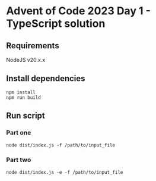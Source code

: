 # Advent of Code 2023 Day 1 - TypeScript solution

## Requirements

NodeJS v20.x.x

## Install dependencies

```shell
npm install
npm run build
```

## Run script

### Part one

```shell
node dist/index.js -f /path/to/input_file
```

### Part two

```shell
node dist/index.js -e -f /path/to/input_file
```
